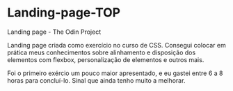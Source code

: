 # Landing-page-TOP
Landing page - The Odin Project

Landing page criada como exercício no curso de CSS. Consegui colocar em prática meus conhecimentos sobre alinhamento e disposição dos elementos com flexbox, personalização de elementos e outros mais.

Foi o primeiro exércio um pouco maior apresentado, e eu gastei entre 6 a 8 horas para concluí-lo. Sinal que ainda tenho muito a melhorar.
